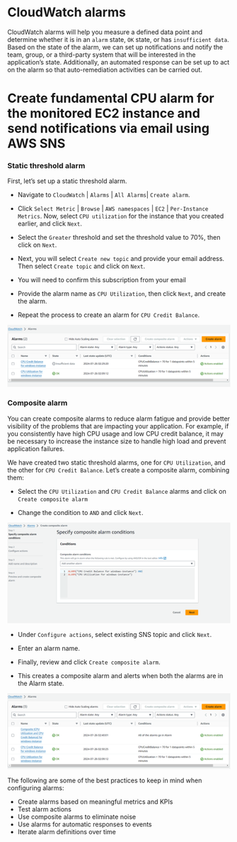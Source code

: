 # CloudWatch alarms

CloudWatch alarms will help you measure a defined data point and determine whether it is in an `alarm` state, `OK` state, or has `insufficient data`. Based on the state of the alarm, we can set up notifications and notify the team, group, or a third-party system that will be interested in the application’s state. Additionally, an automated response can be set up to act on the alarm so that auto-remediation activities can be carried out.

# Create fundamental CPU alarm for the monitored EC2 instance and send notifications via email using AWS SNS

### Static threshold alarm

First, let’s set up a static threshold alarm.

- Navigate to `CloudWatch` | `Alarms` | `All Alarms`| `Create alarm`.

- Click `Select Metric` | `Browse` | `AWS namespaces` | `EC2` | `Per-Instance Metrics`. Now, select `CPU utilization` for the instance that you created earlier, and click `Next`.

- Select the `Greater` threshold and set the threshold value to 70%, then click on `Next`.

- Next, you will select `Create new topic` and provide your email address. Then select `Create topic` and click on `Next`.

- You will need to confirm this subscription from your email

- Provide the alarm name as `CPU Utilization`, then click `Next`, and create the alarm.

- Repeat the process to create an alarm for `CPU Credit Balance`.

![both-alarms](/imgs/both-alarms.png)

### Composite alarm

You can create composite alarms to reduce alarm fatigue and provide better visibility of the problems that are impacting your application. For example, if you consistently have high CPU usage and low CPU credit balance, it may be necessary to increase the instance size to handle high load and prevent application failures.

We have created two static threshold alarms, one for `CPU Utilization`, and the other for `CPU Credit Balance`. Let’s create a composite alarm, combining them:

- Select the `CPU Utilization` and `CPU Credit Balance` alarms and click on `Create composite alarm`

- Change the condition to `AND` and click `Next`.

![AND-condition](/imgs/AND-condition.png)

- Under `Configure actions`, select existing SNS topic and click `Next`.

- Enter an alarm name.

- Finally, review and click `Create composite alarm`.

- This creates a composite alarm and alerts when both the alarms are in the Alarm state.

![composite](/imgs/composite.png)

The following are some of the best practices to keep in mind when configuring alarms:

  - Create alarms based on meaningful metrics and KPIs
  - Test alarm actions
  - Use composite alarms to eliminate noise
  - Use alarms for automatic responses to events
  - Iterate alarm definitions over time